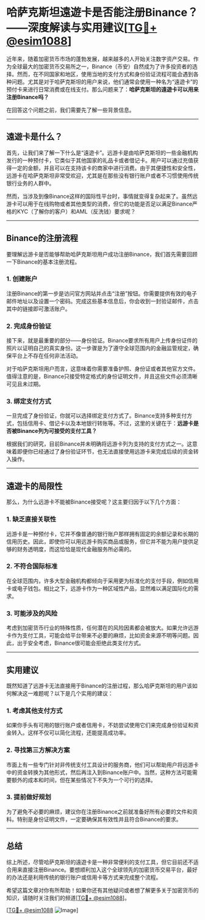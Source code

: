 # 哈萨克斯坦遠遊卡是否能注册Binance？——深度解读与实用建议[[TG💪+ @esim1088](https://t.me/s/esim1088)]

近年来，随着加密货币市场的蓬勃发展，越来越多的人开始关注数字资产交易。作为全球最大的加密货币交易所之一，Binance（币安）自然成为了许多投资者的选择。然而，在不同国家和地区，使用当地的支付方式和身份验证流程可能会遇到各种问题。尤其是对于哈萨克斯坦的用户来说，他们通常会使用一种名为“遠遊卡”的预付卡来进行日常消费或在线支付。那么问题来了：**哈萨克斯坦的遠遊卡可以用来注册Binance吗？**

在回答这个问题之前，我们需要先了解一些背景信息。

---

## 遠遊卡是什么？

首先，让我们来了解一下什么是“遠遊卡”。远游卡是由哈萨克斯坦的一些金融机构发行的一种预付卡，它类似于其他国家的礼品卡或者借记卡。用户可以通过充值获得一定的金额，并且可以在支持该卡的商家中进行消费。由于其便捷性和安全性，远游卡在哈萨克斯坦非常受欢迎，尤其是在那些没有银行账户或者不习惯使用传统银行业务的人群中。

然而，当涉及到像Binance这样的国际性平台时，事情就变得复杂起来了。虽然远游卡可以用于在线购物或者其他类型的消费，但它的功能是否足以满足Binance严格的KYC（了解你的客户）和AML（反洗钱）要求呢？

---

## Binance的注册流程

要理解远游卡是否能够帮助哈萨克斯坦用户成功注册Binance，我们首先需要回顾一下Binance的基本注册流程。

### 1. 创建账户
注册Binance的第一步是访问官方网站并点击“注册”按钮。你需要提供有效的电子邮件地址以及设置一个密码。完成这些基本信息后，你会收到一封验证邮件，点击其中的链接即可激活账户。

### 2. 完成身份验证
接下来，就是最重要的部分——身份验证。Binance要求所有用户上传身份证件的照片以证明自己的真实身份。这一步骤是为了遵守全球范围内的金融监管规定，确保平台上不存在任何非法活动。

对于哈萨克斯坦用户而言，这意味着你需要准备护照、身份证或者其他官方文件。值得注意的是，Binance只接受特定格式的身份证明文件，并且这些文件必须清晰可见且未过期。

### 3. 绑定支付方式
一旦完成了身份验证，你就可以选择绑定支付方式了。Binance支持多种支付方式，包括信用卡、借记卡以及本地银行转账等。不过，这里的关键在于：**远游卡是否被Binance列为可接受的支付工具？**

根据我们的研究，目前Binance并未明确将远游卡列为支持的支付方式之一。这意味着即便你已经通过了身份验证环节，也无法直接使用远游卡来完成后续的资金转入操作。

---

## 遠遊卡的局限性

那么，为什么远游卡不能被Binance接受呢？这主要归因于以下几个方面：

### 1. 缺乏直接关联性
远游卡是一种预付卡，它并不像普通的银行账户那样拥有固定的余额记录和长期的信用历史。因此，即使你可以用远游卡购买商品或服务，但它并不能为用户提供足够的财务透明度，而这恰恰是现代金融服务所必需的。

### 2. 不符合国际标准
在全球范围内，许多大型金融机构都倾向于采用更为标准化的支付手段，例如信用卡或电子钱包。相比之下，远游卡作为一种区域性产品，显然难以满足国际化的需求。

### 3. 可能涉及的风险
考虑到加密货币行业的特殊性质，任何潜在的风险因素都会被放大。如果允许远游卡作为支付工具，可能会给平台带来不必要的麻烦，比如资金来源不明等问题。因此，出于安全考虑，Binance很可能会拒绝此类支付方式。

---

## 实用建议

既然知道了远游卡无法直接用于Binance的注册过程，那么哈萨克斯坦的用户该如何解决这一难题呢？以下是几个实用的建议：

### 1. 考虑其他支付方式
如果你手头有可用的银行账户或者信用卡，不妨尝试使用它们来完成身份验证和资金转入。这样不仅可以简化流程，还能提高成功率。

### 2. 寻找第三方解决方案
市面上有一些专门针对非传统支付工具设计的服务商，他们可以帮助用户将远游卡中的资金转换为其他形式，然后再注入到Binance账户中。当然，这种方法可能需要额外的成本和时间，但在某些情况下不失为一个可行的选择。

### 3. 提前做好规划
为了避免不必要的麻烦，建议你在注册Binance之前就准备好所有必要的文件和资料。特别是身份证明文件，一定要确保其有效性并且符合Binance的要求。

---

## 总结

综上所述，尽管哈萨克斯坦的遠遊卡是一种非常便利的支付工具，但它目前还不适合用来直接注册Binance。要想顺利加入这个全球领先的加密货币交易平台，最好的办法还是利用传统的银行账户或信用卡等方式来完成整个流程。

希望这篇文章对你有所帮助！如果你还有其他疑问或者想了解更多关于加密货币的知识，请随时关注我们的频道[[TG💪+ @esim1088](https://t.me/s/esim1088)]。

[[TG💪+ @esim1088](https://t.me/s/esim1088) ![Image](https://i.postimg.cc/4NQfJmqS/Snipaste-2025-05-13-00-14-12.png)]